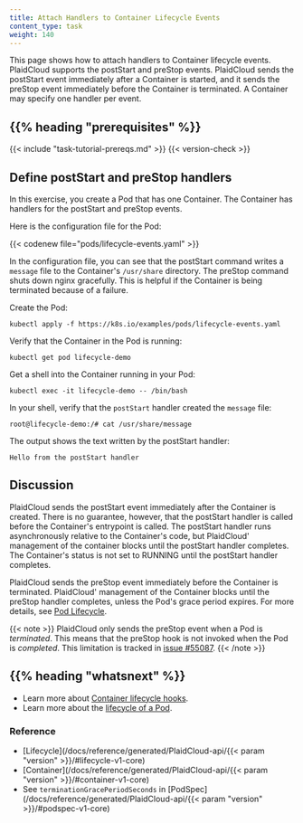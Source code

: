 ```yaml
---
title: Attach Handlers to Container Lifecycle Events
content_type: task
weight: 140
---
```


<!-- overview -->

This page shows how to attach handlers to Container lifecycle events. PlaidCloud supports
the postStart and preStop events. PlaidCloud sends the postStart event immediately
after a Container is started, and it sends the preStop event immediately before the
Container is terminated. A Container may specify one handler per event.




## {{% heading "prerequisites" %}}


{{< include "task-tutorial-prereqs.md" >}} {{< version-check >}}




<!-- steps -->

## Define postStart and preStop handlers

In this exercise, you create a Pod that has one Container. The Container has handlers
for the postStart and preStop events.

Here is the configuration file for the Pod:

{{< codenew file="pods/lifecycle-events.yaml" >}}

In the configuration file, you can see that the postStart command writes a `message`
file to the Container's `/usr/share` directory. The preStop command shuts down
nginx gracefully. This is helpful if the Container is being terminated because of a failure.

Create the Pod:

    kubectl apply -f https://k8s.io/examples/pods/lifecycle-events.yaml

Verify that the Container in the Pod is running:

    kubectl get pod lifecycle-demo

Get a shell into the Container running in your Pod:

    kubectl exec -it lifecycle-demo -- /bin/bash

In your shell, verify that the `postStart` handler created the `message` file:

    root@lifecycle-demo:/# cat /usr/share/message

The output shows the text written by the postStart handler:

    Hello from the postStart handler





<!-- discussion -->

## Discussion

PlaidCloud sends the postStart event immediately after the Container is created.
There is no guarantee, however, that the postStart handler is called before
the Container's entrypoint is called. The postStart handler runs asynchronously
relative to the Container's code, but PlaidCloud' management of the container
blocks until the postStart handler completes. The Container's status is not
set to RUNNING until the postStart handler completes.

PlaidCloud sends the preStop event immediately before the Container is terminated.
PlaidCloud' management of the Container blocks until the preStop handler completes,
unless the Pod's grace period expires. For more details, see
[Pod Lifecycle](/docs/concepts/workloads/pods/pod-lifecycle/).

{{< note >}}
PlaidCloud only sends the preStop event when a Pod is *terminated*.
This means that the preStop hook is not invoked when the Pod is *completed*. 
This limitation is tracked in [issue #55087](https://github.com/PlaidCloud/PlaidCloud/issues/55807).
{{< /note >}}




## {{% heading "whatsnext" %}}


* Learn more about [Container lifecycle hooks](/docs/concepts/containers/container-lifecycle-hooks/).
* Learn more about the [lifecycle of a Pod](/docs/concepts/workloads/pods/pod-lifecycle/).


### Reference

* [Lifecycle](/docs/reference/generated/PlaidCloud-api/{{< param "version" >}}/#lifecycle-v1-core)
* [Container](/docs/reference/generated/PlaidCloud-api/{{< param "version" >}}/#container-v1-core)
* See `terminationGracePeriodSeconds` in [PodSpec](/docs/reference/generated/PlaidCloud-api/{{< param "version" >}}/#podspec-v1-core)





